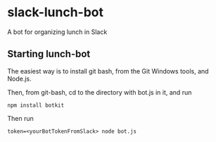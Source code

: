 # slack-lunch-bot

A bot for organizing lunch in Slack

## Starting lunch-bot

The easiest way is to install git bash, from the Git Windows tools, and Node.js.

Then, from git-bash, cd to the directory with bot.js in it, and run

```shell
npm install botkit
```

Then run

```shell
token=<yourBotTokenFromSlack> node bot.js
```
